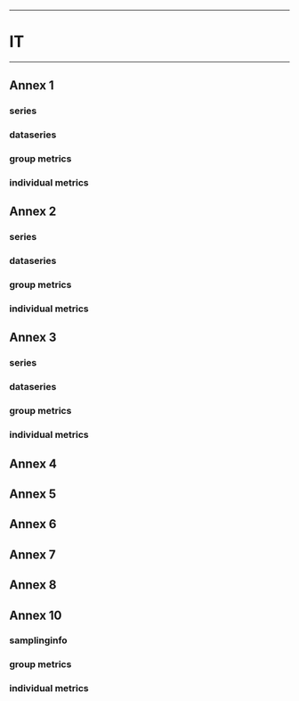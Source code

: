 -----------------------------------------------------------
# IT
-----------------------------------------------------------

## Annex 1

### series

### dataseries


### group metrics


### individual metrics

## Annex 2

### series

### dataseries


### group metrics


### individual metrics



## Annex 3

### series

### dataseries


### group metrics


### individual metrics



## Annex 4



## Annex 5



## Annex 6



## Annex 7



## Annex 8



## Annex 10

### samplinginfo


### group metrics


### individual metrics

